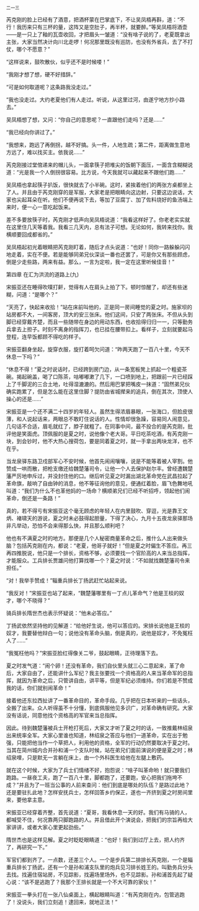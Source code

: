     二一三 

   芮克刚的脸上已经有了酒意，把酒杯蒙在巴掌底下，不让吴凤梧再斟，道：“不行！我历来只有三杯的量，这阵又是空肚子，再半杯，就要醉。”等吴凤梧将酒壶——是一只上了釉的瓦壶收回，才把眉头一皱道：“没有啥子说的了，老夏既拿出主张，大家当然决计向川北走啰！何况那里既没有巡防，也没有外省兵，去了不打仗，哪个不愿意？”

   “这样说来，鼓吹散伙，似乎还不是时候喽！”

   “我刚才想了想，硬不好措辞。”

   “可是如何取道呢？这条路我没走过。”

   “我也没走过。大约老夏他们有人走过。听说，从这里过河，由遂宁地方抄小路去。”

   吴凤梧想了想，又问：“你自己的意思呢？一直跟他们走吗？还是……”

   “我已经向你讲过了。”

   “我想来，跑远了再倒拐，越不好搞。头一件，人地生疏；第二件，距离做生意地方远了，难以找买主。依我说……”

   芮克刚接过堂倌递来的帽儿头，一面拿筷子把堆尖的饭朝下面压，一面含含糊糊说道：“光是我一个人倒拐很容易。比方说，今天我就可以藏起来不跟他们跑……”

   吴凤梧也拿起筷子扒饭，很快就去了小半碗。这时，紧挨着他们的两张方桌都坐上了人。并且由于芮克刚穿的是军服，大家老是把眼睛向这边射，只要这边说话，大家也尖起耳朵在听。他们不便再说下去，等加了豆腐丁、加了佐料烧好的鱼汤端上来时，便一心一意吃起饭来。

   差不多要放筷子时，芮克刚才低声向吴凤梧说道：“我看这样好了。你老老实实就在这里住几天等着我。我看三几天内，总有法子可想。无论如何，我转来找你。我横顺要回成都省的。”

   吴凤梧起初光着眼睛把芮克刚盯着，随后才点头说道：“也好！同你一路躲躲闪闪地走着，实在不便。若是能够同弟兄伙深谈一番也还罢了，可是你又有那些顾虑，倒是少走些路，两来有益。那么，一言为定啦，我一定在这里听候佳音！”

   第四章 在汇为洪流的道路上(九)

   宋振亚还在睡得吹噗打鼾，觉得有人在肩头上拍了下。顿时惊醒了，却还有些迷糊，问道：“是哪个？”

   “天亮了，快起来收拾！”站在床前叫他的，正是同一房间睡觉的夏之时。施家坝的站房都不大，一间客房，顶大的安三张床。他们这间，只安了两张床。不但从头到脚已经穿戴齐楚，而且一些随带在身边的用动东西，也收拾得归归一一，只等勤务兵拿去上担子。时刻不离身的指挥刀，也已挂在腰带扣上。看样子，立刻就要起马登程，连早饭都顾不得吃的样子。

   宋振亚翻身坐起，旋穿衣服，旋打着呵欠问道：“昨两天跑了一百八十里，今天不休息一下吗？”

   “休息不得！”夏之时说话时，已经跨到房门边，从一条宽板凳上抓起一个粗瓷茶碗。揭起碗盖，喝了口陈茶，咕嘟嘟漱了几下，一口喷到地上，把跟前一片已经踩上了千脚泥的三合土地，吐得湿漉漉的。然后用巴掌把嘴皮一抹道：“固然弟兄伙确实跑累了，但是怎么能在这里住脚？提防由省城撵来的追兵，倒在其次，顶使人操心的还是……”

   宋振亚是一个还不满二十四岁的年轻人。虽然生得浓眉暴眼，一张海口，但脸皮很薄，和人说起话来，两眼总不敢盯住说话的人。性情却很急躁，容易同人闹意见，几句话不合适，眉毛就红了，脖子就粗了。在同事中间，最不投合的是芮克刚，批评他是笑面虎。顶佩服的是夏之时，说他像个老大哥。平日吃茶吃酒，有芮克刚一块，到会钞时，他不大热心搜荷包，要是同着夏之时，就一手拿出两块龙洋，也不在乎。

   当龙泉驿东路卫戍部军心不安时候，他首先闹闹嚷嚷，说是不能等着被人宰割。他赞成一哄而散，把枪支缴还给魏楚藩司令，让他一个人去保护赵尔丰。曾经遭魏楚藩严厉地申斥过，并没封住他的口。继后听见夏之时漏出湖北革命党在武昌拉起了革命旗，敲响了自由钟的消息，他不等征询他的意见，便通红着脸，眉飞色舞地吼叫道：“我们为什么不也革他妈的一场命？横顺弟兄们已经不听招呼，领起他们闹革命，倒还是一条路！”

   真的，若不得亏有宋振亚这个毫无顾虑的年轻人在内里鼓吹、穿逗，光是靠王文炳、褚啸天的游说，夏之时未必鼓得起胆量，下得了决心，九月十五夜龙泉驿那场非凡举动，恐怕不会来得那么快，并且那么顺利吧？

   他也有不满夏之时的地方。那便是几个人秘密商量革命之后，推什么人出来做头脑？包括芮克刚在内，都说：“老夏，他哥子就好！”但是夏之时偏生不答应。再三再四推脱说，他只是一个排长，资格不够，必须要找一个官阶高的人来当总指挥，才能服众。工兵排长贾雄问他打算找哪一个？夏之时说：“不如就找魏楚藩司令来担任。”

   “对！我举手赞成！”辎重兵排长丁扬武赶忙站起来说。

   “我反对！”宋振亚也站了起来，“魏楚藩哪里有一丁点儿革命气？他是王棪的奴才，哪个不晓得？”

   骑兵排长隋世杰也表示怀疑说：“他未必答应。”

   丁扬武依然坚持他的见解道：“给他好生说，他可以答应的。宋排长说他是王棪的奴才，我要替他辩白一句；说他没有革命头脑，倒是真的，说他是奴才，不免冤枉人了……”

   “我冤枉他吗？”宋振亚脸红得像关二爷，鼓起眼睛，正待理落下去。

   夏之时发气道：“闹个卵！还没有革命，我们自伙里头就三心二意起来，革了命后，大家自由了，还能讲什么军纪？我主张要找一个资格高的人来当革命军的总指挥，就因为革命之后，只管讲自由，讲平等，但是军纪必须维持。你们若是不赞成我的话，你们就别闹革命！”

   接着他还东拉西扯讲了一番革命目的，革命手段。几乎把在日本听来的一些话头，全搬了出来。众人听得虽不十分懂，到底佩服他见多识广，对革命确有研究。大家没有话说，同意他找个资格高的军官来当总指挥。

   因此。待到魏楚藩被兵士开枪打死后，大家又才听了夏之时的话，一致推戴林绍泉出来统率全军。大家心里谁也知道，林绍泉之答应与他们一道革命，实在出于勉强，只能把他当作一个草把人，利用他的资格，全军的行动仍然要取决于夏之时。当其在简州城内合并孙和浦一个支队时候，站在弟兄们面前演说的便是夏之时；林绍泉哩，只是默无一言躺在床上，由一个外科医生给他在左腿上敷药。

   就在这个时候，大家为了兵士们情绪不好，抱怨说：“啥子叫革命哟！就只要我们跑路。一昼夜工夫，跑了一百八十里，脚都跑了，还要跑，安心把我们拖垮不成？”并且为了一班当公事的人前来查问：他们到底是哪处的队伍？是路过此地？还是要驻扎此地？怎样安抚兵士，怎样回答乡约保正，遂也一齐挤到夏之时房间里来，要他拿主意。

   宋振亚已经穿着齐整，首先说道：“夏哥，我看休息一天的好。我们有马骑的人，都喊受不住，何况靠两只脚跑路的人。并且借此开个演说会，把我们的宗旨再给大家讲讲，或者大家心里更起劲些。”

   隋世杰也是这样见解。夏之时眨眨眼睛道：“也好！我们到过厅上去，把人约齐了，再研究一下。”

   军官们都到齐了。一点数，还差三个人。一个是步兵第二排排长芮克刚，一个是辎重兵排长丁扬武，还有一个是孙和浦支队里的炮兵见习排长姓王的。叫勤务兵分头去找。找遍住宿站房，不见踪影，找遍场里场外，也不见踪影。孙和浦首先起了疑心说：“该不是逃跑了？我那个王排长就是一个不大可靠的家伙！”

   宋振亚一拳头打在一张八仙桌面上，横起眼睛叫道：“有芮克刚在内，包管逃跑了！没说头，我们立刻追！逮回来，就地正法！”

